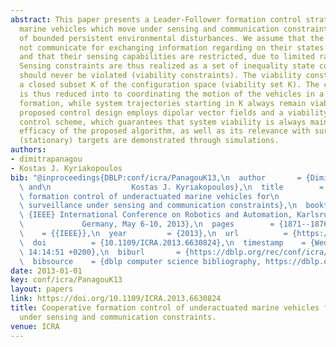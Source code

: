 ```yaml
---
abstract: This paper presents a Leader-Follower formation control strategy for underactuated
  marine vehicles which move under sensing and communication constraints in the presence
  of bounded persistent environmental disturbances. We assume that the vehicles do
  not communicate for exchanging information regarding on their states (pose and velocities),
  and that their sensing capabilities are restricted, due to limited range and angle-of-view.
  Sensing constraints are thus realized as a set of inequality state constraints which
  should never be violated (viability constraints). The viability constraints define
  a closed subset K of the configuration space (viability set K). The control objective
  is thus reduced into to coordinating the motion of the vehicles in a Leader-Follower
  formation, while system trajectories starting in K always remain viable in K. The
  proposed control design employs dipolar vector fields and a viability-based switching
  control scheme, which guarantees that system viability is always maintained. The
  efficacy of the proposed algorithm, as well as its relevance with surveillance of
  (stationary) targets are demonstrated through simulations.
authors:
- dimitrapanagou
- Kostas J. Kyriakopoulos
bib: "@inproceedings{DBLP:conf/icra/PanagouK13,\n  author       = {Dimitra Panagou\
  \ and\n                  Kostas J. Kyriakopoulos},\n  title        = {Cooperative\
  \ formation control of underactuated marine vehicles for\n                  target\
  \ surveillance under sensing and communication constraints},\n  booktitle    = {2013\
  \ {IEEE} International Conference on Robotics and Automation, Karlsruhe,\n     \
  \             Germany, May 6-10, 2013},\n  pages        = {1871--1876},\n  publisher\
  \    = {{IEEE}},\n  year         = {2013},\n  url          = {https://doi.org/10.1109/ICRA.2013.6630824},\n\
  \  doi          = {10.1109/ICRA.2013.6630824},\n  timestamp    = {Wed, 16 Oct 2019\
  \ 14:14:51 +0200},\n  biburl       = {https://dblp.org/rec/conf/icra/PanagouK13.bib},\n\
  \  bibsource    = {dblp computer science bibliography, https://dblp.org}\n}"
date: 2013-01-01
key: conf/icra/PanagouK13
layout: papers
link: https://doi.org/10.1109/ICRA.2013.6630824
title: Cooperative formation control of underactuated marine vehicles for target surveillance
  under sensing and communication constraints.
venue: ICRA
---
```

